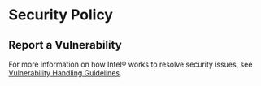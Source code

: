 Security Policy
===============

## Report a Vulnerability

For more information on how Intel® works to resolve security issues, see
[Vulnerability Handling Guidelines].

[Intel® Security Center]:https://www.intel.com/security

[Vulnerability Handling Guidelines]:https://www.intel.com/content/www/us/en/security-center/vulnerability-handling-guidelines.html
